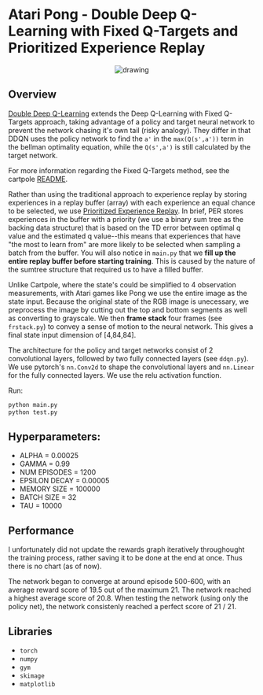 # Atari Pong - Double Deep Q-Learning with Fixed Q-Targets and Prioritized Experience Replay

<p align="center">
    <img src="res/pong.gif" alt="drawing"/>
</p>

## Overview
[Double Deep Q-Learning](https://arxiv.org/pdf/1509.06461.pdf) extends the Deep Q-Learning with Fixed Q-Targets approach, taking advantage of a policy and target neural network to prevent the network chasing it's own tail (risky analogy). They differ in that DDQN uses the policy network to find the `a'` in the `max(Q(s',a'))` term in the bellman optimality equation, while the `Q(s',a')` is still calculated by the target network.

For more information regarding the Fixed Q-Targets method, see the cartpole [README](https://github.com/davidmkwon/rl/tree/vm/src/cartpole/dqn2).

Rather than using the traditional approach to experience replay by storing experiences in a replay buffer (array) with each experience an equal chance to be selected, we use [Prioritized Experience Replay](https://arxiv.org/pdf/1511.05952.pdf). In brief, PER stores experiences in the buffer with a priority (we use a binary sum tree as the backing data structure) that is based on the TD error between optimal q value and the estimated q value--this means that experiences that have "the most to learn from" are more likely to be selected when sampling a batch from the buffer. You will also notice in `main.py` that we **fill up the entire replay buffer before starting training**. This is caused by the nature of the sumtree structure that required us to have a filled buffer.

Unlike Cartpole, where the state's could be simplified to 4 observation measurements, with Atari games like Pong we use the entire image as the state input. Because the original state of the RGB image is unecessary, we preprocess the image by cutting out the top and bottom segments as well as converting to grayscale. We then **frame stack** four frames (see ``frstack.py``) to convey a sense of motion to the neural network. This gives a final state input dimension of [4,84,84].

The architecture for the policy and target networks consist of 2 convolutional layers, followed by two fully connected layers 
(see `ddqn.py`). We use pytorch's `nn.Conv2d` to shape the convolutional layers and `nn.Linear` for the fully connected layers. We use the relu activation function.

Run:
```bash
python main.py
python test.py
```

## Hyperparameters:
- ALPHA = 0.00025
- GAMMA = 0.99
- NUM EPISODES = 1200
- EPSILON DECAY = 0.00005
- MEMORY SIZE = 100000
- BATCH SIZE = 32
- TAU = 10000


## Performance
I unfortunately did not update the rewards graph iteratively throughought the training process, rather saving it to be done at the end at once. Thus there is no chart (as of now).

The network began to converge at around episode 500-600, with an average reward score of 19.5 out of the maximum 21. The network reached a highest average score of 20.8. When testing the network (using only the policy net), the network consistenly reached a perfect score of 21 / 21.

## Libraries
- `torch`
- `numpy`
- `gym`
- `skimage`
- `matplotlib`
